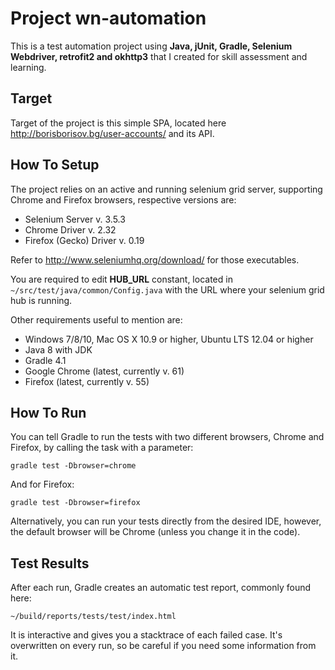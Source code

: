 # Project wn-automation

This is a test automation project using **Java, jUnit, Gradle, Selenium Webdriver, retrofit2 and okhttp3** that I created for skill assessment and learning.

## Target

Target of the project is this simple SPA, located here http://borisborisov.bg/user-accounts/ and its API.

## How To Setup

The project relies on an active and running selenium grid server, supporting Chrome and Firefox browsers, respective versions are:
* Selenium Server v. 3.5.3
* Chrome Driver v. 2.32
* Firefox (Gecko) Driver v. 0.19

Refer to http://www.seleniumhq.org/download/ for those executables.

You are required to edit **HUB_URL** constant, located in ```~/src/test/java/common/Config.java``` with the URL where your selenium grid hub is running.

Other requirements useful to mention are: 
* Windows 7/8/10, Mac OS X 10.9 or higher, Ubuntu LTS 12.04 or higher
* Java 8 with JDK
* Gradle 4.1
* Google Chrome (latest, currently v. 61)
* Firefox (latest, currently v. 55)

## How To Run

You can tell Gradle to run the tests with two different browsers, Chrome and Firefox, by calling the task with a parameter:
```
gradle test -Dbrowser=chrome
```
And for Firefox:
```
gradle test -Dbrowser=firefox
```
Alternatively, you can run your tests directly from the desired IDE, however, the default browser will be Chrome (unless you change it in the code).

## Test Results

After each run, Gradle creates an automatic test report, commonly found here: 
```
~/build/reports/tests/test/index.html
```
It is interactive and gives you a stacktrace of each failed case. It's overwritten on every run, so be careful if you need some information from it.
